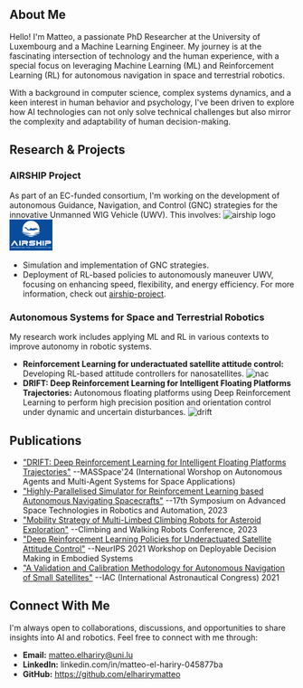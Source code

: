 ## About Me

Hello! I'm Matteo, a passionate PhD Researcher at the University of Luxembourg and a Machine Learning Engineer. My journey is at the fascinating intersection of technology and the human experience, with a special focus on leveraging Machine Learning (ML) and Reinforcement Learning (RL) for autonomous navigation in space and terrestrial robotics.

With a background in computer science, complex systems dynamics, and a keen interest in human behavior and psychology, I've been driven to explore how AI technologies can not only solve technical challenges but also mirror the complexity and adaptability of human decision-making.

## Research & Projects

### AIRSHIP Project
As part of an EC-funded consortium, I'm working on the development of autonomous Guidance, Navigation, and Control (GNC) strategies for the innovative Unmanned WIG Vehicle (UWV). This involves:
  ![airship logo]()
  <img src="assets/img/AIRSHIP_logo.jpg" width="15%"/>

- Simulation and implementation of GNC strategies.
- Deployment of RL-based policies to autonomously maneuver UWV, focusing on enhancing speed, flexibility, and energy efficiency.
For more information, check out [airship-project](https://airshipproject.eu/).

### Autonomous Systems for Space and Terrestrial Robotics
My research work includes applying ML and RL in various contexts to improve autonomy in robotic systems.

- **Reinforcement Learning for underactuated satellite attitude control:** Developing RL-based attitude controllers for nanosatellites.
  ![nac](assets/img/nac.jpeg)
- **DRIFT: Deep Reinforcement Learning for Intelligent Floating Platforms Trajectories:** Autonomous floating platforms using Deep Reinforcement Learning to perform high precision position and orientation control under dynamic and uncertain disturbances.
  ![drift](assets/img/drift.jpeg)

## Publications

- ["DRIFT: Deep Reinforcement Learning for Intelligent Floating Platforms Trajectories"](https://arxiv.org/abs/2310.04266) --MASSpace'24 (International Worshop on Autonomous Agents and Multi-Agent Systems for Space Applications)
- ["Highly-Parallelised Simulator for Reinforcement Learning based Autonomous Navigating Spacecrafts"](https://atpi.eventsair.com/astra2023/programme) --17th Symposium on Advanced Space Technologies in Robotics and Automation, 2023
- ["Mobility Strategy of Multi-Limbed Climbing Robots for Asteroid Exploration"](https://clawar.org/clawar23/proceedings/) --Climbing and Walking Robots Conference, 2023
- ["Deep Reinforcement Learning Policies for Underactuated Satellite Attitude Control"](https://www.dynsyslab.org/deployable-decision-making-in-embodied-systems/) --NeurIPS 2021 Workshop on Deployable Decision Making in Embodied Systems
- ["A Validation and Calibration Methodology for Autonomous Navigation of Small Satellites"](https://iafastro.directory/iac/paper/id/65082/summary/) --IAC (International Astronautical Congress) 2021


## Connect With Me

I'm always open to collaborations, discussions, and opportunities to share insights into AI and robotics. Feel free to connect with me through:

- **Email:** matteo.elhariry@uni.lu
- **LinkedIn:** linkedin.com/in/matteo-el-hariry-045877ba
- **GitHub:** https://github.com/elharirymatteo
